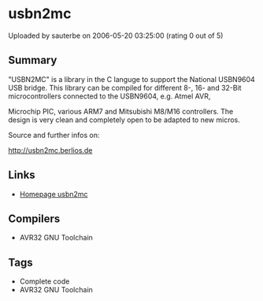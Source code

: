 # usbn2mc

Uploaded by sauterbe on 2006-05-20 03:25:00 (rating 0 out of 5)

## Summary

"USBN2MC" is a library in the C languge to support the National USBN9604 USB bridge. This library can be compiled for different 8-, 16- and 32-Bit microcontrollers connected to the USBN9604, e.g. Atmel AVR,  

Microchip PIC, various ARM7 and Mitsubishi M8/M16 controllers. The design is very clean and completely open to be adapted to new micros.


Source and further infos on:


<http://usbn2mc.berlios.de>

## Links

- [Homepage usbn2mc](http://usbn2mc.berlios.de)

## Compilers

- AVR32 GNU Toolchain

## Tags

- Complete code
- AVR32 GNU Toolchain
